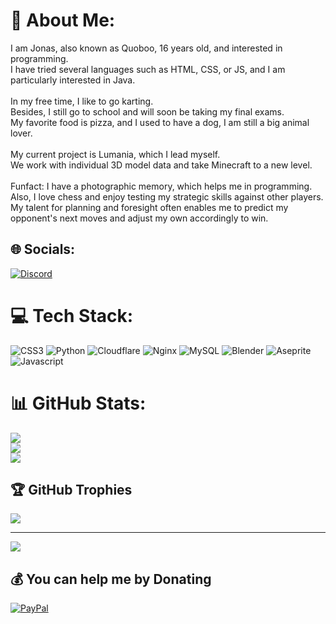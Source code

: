 # 💫 About Me:
I am Jonas, also known as Quoboo, 16 years old, and interested in programming.<br>I have tried several languages such as HTML, CSS, or JS, and I am particularly interested in Java. <br><br>In my free time, I like to go karting. <br>Besides, I still go to school and will soon be taking my final exams. <br>My favorite food is pizza, and I used to have a dog, I am still a big animal lover. <br><br>My current project is Lumania, which I lead myself. <br>We work with individual 3D model data and take Minecraft to a new level.<br><br>Funfact: I have a photographic memory, which helps me in programming. <br>Also, I love chess and enjoy testing my strategic skills against other players. <br>My talent for planning and foresight often enables me to predict my opponent's next moves and adjust my own accordingly to win.


## 🌐 Socials:
[![Discord](https://img.shields.io/badge/Discord-%237289DA.svg?logo=discord&logoColor=white)](https://discord.gg/Quoboo#5238) 

# 💻 Tech Stack:
![CSS3](https://img.shields.io/badge/css3-%231572B6.svg?style=flat&logo=css3&logoColor=white) ![Python](https://img.shields.io/badge/python-3670A0?style=flat&logo=python&logoColor=ffdd54) ![Cloudflare](https://img.shields.io/badge/Cloudflare-F38020?style=flat&logo=Cloudflare&logoColor=white) ![Nginx](https://img.shields.io/badge/nginx-%23009639.svg?style=flat&logo=nginx&logoColor=white) ![MySQL](https://img.shields.io/badge/mysql-%2300f.svg?style=flat&logo=mysql&logoColor=white) ![Blender](https://img.shields.io/badge/blender-%23F5792A.svg?style=flat&logo=blender&logoColor=white) ![Aseprite](https://img.shields.io/badge/Aseprite-FFFFFF?style=flat&logo=Aseprite&logoColor=#7D929E) ![Javascript](https://img.shields.io/badge/logo-javascript-blue?logo=javascript)
# 📊 GitHub Stats:
![](https://github-readme-stats.vercel.app/api?username=Quoboo&theme=vue-dark&hide_border=true&include_all_commits=true&count_private=true)<br/>
![](https://github-readme-streak-stats.herokuapp.com/?user=Quoboo&theme=vue-dark&hide_border=true)<br/>
![](https://github-readme-stats.vercel.app/api/top-langs/?username=Quoboo&theme=vue-dark&hide_border=true&include_all_commits=true&count_private=true&layout=compact)

## 🏆 GitHub Trophies
![](https://github-profile-trophy.vercel.app/?username=Quoboo&theme=gitdimmed&no-frame=true&no-bg=true&margin-w=4)

---
[![](https://visitcount.itsvg.in/api?id=Quoboo&icon=5&color=12)](https://visitcount.itsvg.in)

  ## 💰 You can help me by Donating
  [![PayPal](https://img.shields.io/badge/PayPal-00457C?style=for-the-badge&logo=paypal&logoColor=white)](https://paypal.me/beckerjonas275@gmail.com)
  

